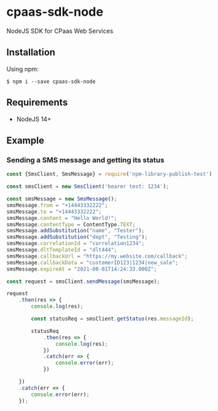 # cpaas-sdk-node

NodeJS SDK for CPaas Web Services

## Installation
Using npm:
```shell
$ npm i --save cpaas-sdk-node
```

## Requirements

- NodeJS 14+

## Example

### Sending a SMS message and getting its status
```js
const {SmsClient, SmsMessage} = require('npm-library-publish-test')

const smsClient = new SmsClient('bearer test: 1234');

const smsMessage = new SmsMessage();
smsMessage.from = "+14443332222";
smsMessage.to = "+14443332222";
smsMessage.content = "Hello World!";
smsMessage.contentType = ContentType.TEXT;
smsMessage.addSubstitution("name", "Tester");
smsMessage.addSubstitution("dept", "Testing");
smsMessage.correlationId = "correlation1234";
smsMessage.dltTemplateId = "dlt444";
smsMessage.callbackUrl = "https://my.website.com/callback";
smsMessage.callbackData = "customerID123|1234|new_sale";
smsMessage.expireAt = "2021-08-01T14:24:33.000Z";

const request = smsClient.sendMessage(smsMessage);

request
    .then(res => {
        console.log(res);

        const statusReq = smsClient.getStatus(res.messageId);

        statusReq
            .then(res => {
                console.log(res);
            })
            .catch(err => {
                console.error(err);
            })

    })
    .catch(err => {
        console.error(err);
    });
```